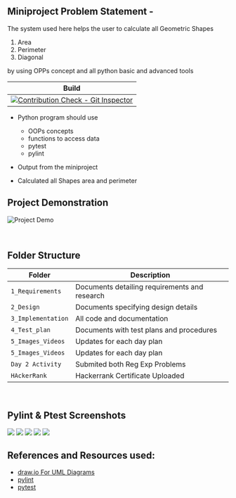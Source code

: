 ## Miniproject Problem Statement - 
The system used here helps the user to calculate all Geometric Shapes
1. Area
2. Perimeter
3. Diagonal

by using OPPs concept and all python basic and advanced tools

| Build             | 
| ------------------ |
| [![Contribution Check - Git Inspector](https://github.com/sumitbhimte/PythonProject/actions/workflows/gitIspector.yml/badge.svg)](https://github.com/sumitbhimte/PythonProject/actions/workflows/gitIspector.yml) |



* Python program should use
   * OOPs concepts
   * functions to access data
   * pytest 
   * pylint 
   
* Output from the miniproject
- Calculated all Shapes area and perimeter

## Project Demonstration

![Project Demo](https://github.com/sumitbhimte/PythonProject/blob/main/5_Images_Videos/OptputVideo.gif)

<br>

## Folder Structure

| Folder             | Description                                   |
| ------------------ | --------------------------------------------- |
| `1_Requirements`   | Documents detailing requirements and research |
| `2_Design`         | Documents specifying design details           |
| `3_Implementation` | All code and documentation                    |
| `4_Test_plan`      | Documents with test plans and procedures      |
| `5_Images_Videos`  | Updates for each day plan                     |
| `5_Images_Videos`  | Updates for each day plan                     |
| `Day 2 Activity`   | Submited both Reg Exp Problems                |
| `HAckerRank`       | Hackerrank Certificate Uploaded               |

<br>


## Pylint & Ptest Screenshots
  ![](https://github.com/sumitbhimte/PythonProject/blob/main/5_Images_Videos/implementation.png)
  ![](https://github.com/sumitbhimte/PythonProject/blob/main/5_Images_Videos/implementation1.png)
  ![](https://github.com/sumitbhimte/PythonProject/blob/main/5_Images_Videos/test_circle.png)
  ![](https://github.com/sumitbhimte/PythonProject/blob/main/5_Images_Videos/test_shape_calculator.png)
  ![](https://github.com/sumitbhimte/PythonProject/blob/main/5_Images_Videos/test_triangle.png)



## References and Resources used:
  * [draw.io For UML Diagrams](https://www.draw.io)
  * [pylint](http://pylint.pycqa.org/en/latest/)
  * [pytest](https://docs.pytest.org/en/6.2.x/)
